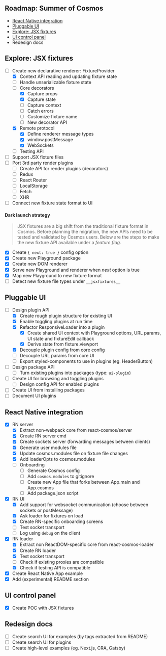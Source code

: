 ## Roadmap: Summer of Cosmos

- [React Native integration](#react-native-integration)
- [Pluggable UI](#pluggable-ui)
- [Explore: JSX fixtures](#explore-jsx-fixtures)
- [UI control panel](#ui-control-panel)
- Redesign docs

## Explore: JSX fixtures

- [ ] Create new declarative renderer: FixtureProvider
  - [x] Context API reading and updating fixture state
  - [ ] Handle unserializable fixture state
  - [ ] Core decorators
    - [x] Capture props
    - [x] Capture state
    - [ ] Capture context
    - [ ] Catch errors
    - [ ] Customize fixture name
    - [ ] New decorator API
  - [x] Remote protocol
    - [x] Define renderer message types
    - [x] window.postMessage
    - [x] WebSockets
  - [ ] Testing API
- [ ] Support JSX fixture files
- [ ] Port 3rd party render plugins
  - [ ] Create API for render plugins (decorators)
  - [ ] Redux
  - [ ] React Router
  - [ ] LocalStorage
  - [ ] Fetch
  - [ ] XHR
- [ ] Connect new fixture state format to UI

#### Dark launch strategy

> JSX fixtures are a big shift from the traditional fixture format in Cosmos. Before planning the migration, the new APIs need to be tested and validated by Cosmos users. Below are the steps to make the new fixture API available under a _feature flag._

- [x] Create `{ next: true }` config option
- [x] Create new Playground package
- [x] Create new DOM renderer
- [x] Serve new Playground and renderer when _next_ option is true
- [x] Map new Playground to new fixture format
- [ ] Detect new fixture file types under `__jsxfixtures__`

## Pluggable UI

- [ ] Design plugin API
  - [x] Create rough plugin structure for existing UI
  - [x] Enable toggling plugins at run time
  - [x] Refactor ResponsiveLoader into a plugin
    - [x] Create shared UI context with Playground options, URL params, UI state and fixtureEdit callback
    - [x] Derive state from fixture.viewport
  - [x] Decouple plugin config from core config
  - [ ] Decouple URL params from core UI
  - [ ] Export styled-components to use in plugins (eg. HeaderButton)
- [ ] Design package API
  - [ ] Turn existing plugins into packages (type: `ui-plugin`)
- [ ] Create UI for browsing and toggling plugins
  - [ ] Design config API for enabled plugins
- [ ] Create UI from installing packages
- [ ] Document UI plugins

## React Native integration

- [x] RN server
  - [x] Extract non-webpack core from react-cosmos/server
  - [x] Create RN server cmd
  - [x] Create sockets server (forwarding messages between clients)
  - [x] Generate user modules file
  - [x] Update cosmos.modules file on fixture file changes
  - [x] Add loaderOpts to cosmos.modules
  - [ ] Onboarding
    - [ ] Generate Cosmos config
    - [ ] Add `cosmos.modules` to gitignore
    - [ ] Create new App file that forks between App.main and App.cosmos
    - [ ] Add package.json script
- [x] RN UI
  - [x] Add support for websocket communication (choose between sockets or postMessage)
  - [x] Ask loader for fixtures on load
  - [x] Create RN-specific onboarding screens
  - [ ] Test socket transport
  - [ ] Log using `debug` on the client
- [x] RN loader
  - [x] Extract non ReactDOM-specific core from react-cosmos-loader
  - [x] Create RN loader
  - [x] Test socket transport
  - [ ] Check if existing proxies are compatible
  - [x] Check if testing API is compatible
- [x] Create React Native App example
- [x] Add (experimental) README section

## UI control panel

- [x] Create POC with JSX fixtures

## Redesign docs

- [ ] Create search UI for examples (by tags extracted from README)
- [ ] Create search UI for plugins
- [ ] Create high-level examples (eg. Next.js, CRA, Gatsby)
